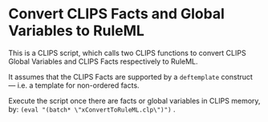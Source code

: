 # Convert CLIPS Facts and Global Variables to RuleML

This is a CLIPS script, which calls two CLIPS functions to convert CLIPS Global Variables and CLIPS Facts respectively to RuleML.

It assumes that the CLIPS Facts are supported by a `deftemplate` construct — i.e. a template for non-ordered facts.

Execute the script once there are facts or global variables in CLIPS memory, by: `(eval "(batch* \"xConvertToRuleML.clp\")")` .
